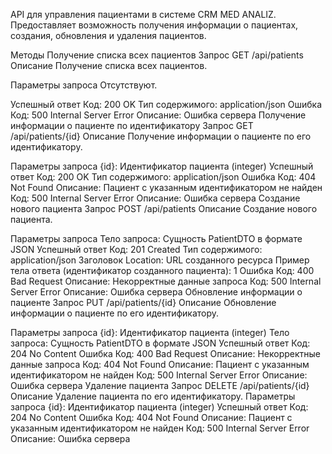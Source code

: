 API для управления пациентами в системе CRM MED ANALIZ. Предоставляет возможность получения информации о пациентах, создания, обновления и удаления пациентов.

Методы
Получение списка всех пациентов
Запрос
GET /api/patients
Описание
Получение списка всех пациентов.

Параметры запроса
Отсутствуют.

Успешный ответ
Код: 200 OK
Тип содержимого: application/json
Ошибка
Код: 500 Internal Server Error
Описание: Ошибка сервера
Получение информации о пациенте по идентификатору
Запрос
GET /api/patients/{id}
Описание
Получение информации о пациенте по его идентификатору.

Параметры запроса
{id}: Идентификатор пациента (integer)
Успешный ответ
Код: 200 OK
Тип содержимого: application/json
Ошибка
Код: 404 Not Found
Описание: Пациент с указанным идентификатором не найден
Код: 500 Internal Server Error
Описание: Ошибка сервера
Создание нового пациента
Запрос
POST /api/patients
Описание
Создание нового пациента.

Параметры запроса
Тело запроса: Сущность PatientDTO в формате JSON
Успешный ответ
Код: 201 Created
Тип содержимого: application/json
Заголовок Location: URL созданного ресурса
Пример тела ответа (идентификатор созданного пациента):
1
Ошибка
Код: 400 Bad Request
Описание: Некорректные данные запроса
Код: 500 Internal Server Error
Описание: Ошибка сервера
Обновление информации о пациенте
Запрос
PUT /api/patients/{id}
Описание
Обновление информации о пациенте по его идентификатору.

Параметры запроса
{id}: Идентификатор пациента (integer)
Тело запроса: Сущность PatientDTO в формате JSON
Успешный ответ
Код: 204 No Content
Ошибка
Код: 400 Bad Request
Описание: Некорректные данные запроса
Код: 404 Not Found
Описание: Пациент с указанным идентификатором не найден
Код: 500 Internal Server Error
Описание: Ошибка сервера
Удаление пациента
Запрос
DELETE /api/patients/{id}
Описание
Удаление пациента по его идентификатору.
Параметры запроса
{id}: Идентификатор пациента (integer)
Успешный ответ
Код: 204 No Content
Ошибка
Код: 404 Not Found
Описание: Пациент с указанным идентификатором не найден
Код: 500 Internal Server Error
Описание: Ошибка сервера
